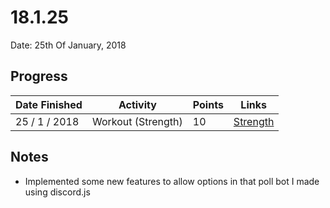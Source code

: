 # 18.1.25

Date: 25th Of January, 2018

## Progress

| Date Finished | Activity | Points | Links |
| ------------- | -------- | ------ | ----- |
| 25 / 1 / 2018 | Workout (Strength) | 10 | [Strength](https://darebee.com/programs/foundation-program.html?showall=&start=18) |

## Notes
- Implemented some new features to allow options in that poll bot I made using discord.js